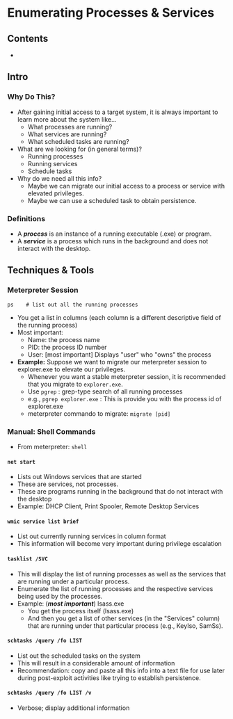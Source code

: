 # Enumerating Processes & Services

## Contents
- []()

## Intro

### Why Do This?
- After gaining initial access to a target system, it is always important to learn more about the system like...
  - What processes are running?
  - What services are running?
  - What scheduled tasks are running?
- What are we looking for (in general terms)?
  - Running processes
  - Running services
  - Schedule tasks
- Why do we need all this info?
  - Maybe we can migrate our initial access to a process or service with elevated privileges.
  - Maybe we can use a scheduled task to obtain persistence.
 
### Definitions
- A **_process_** is an instance of a running executable (.exe) or program.
- A **_service_** is a process which runs in the background and does not interact with the desktop.

## Techniques & Tools

### Meterpreter Session
```
ps    # list out all the running processes
```
- You get a list in columns (each column is a different descriptive field of the running process)
- Most important:
  - Name: the process name
  - PID: the process ID number
  - User: [most important] Displays "user" who "owns" the process
- **Example:** Suppose we want to migrate our meterpreter session to explorer.exe to elevate our privileges.
  - Whenever you want a stable meterpreter session, it is recommended that you migrate to `explorer.exe`.
  - Use `pgrep` : grep-type search of all running processes
  - e.g., `pgrep explorer.exe` : This is provide you with the process id of explorer.exe
  - meterpreter commando to migrate: `migrate [pid]`

### Manual: Shell Commands
- From meterpreter: `shell`

#### `net start`
- Lists out Windows services that are started
- These are services, not processes.
- These are programs running in the background that do not interact with the desktop
- Example: DHCP Client, Print Spooler, Remote Desktop Services

#### `wmic service list brief`
- List out currently running services in column format
- This information will become very important during privilege escalation

#### `tasklist /SVC`
- This will display the list of running processes as well as the services that are running under a particular process.
- Enumerate the list of running processes and the respective services being used by the processes.
- Example: (**_most important_**) lsass.exe
  - You get the process itself (lsass.exe)
  - And then you get a list of other services (in the "Services" column) that are running under that particular process (e.g., KeyIso, SamSs).
 
#### `schtasks /query /fo LIST`
- List out the scheduled tasks on the system
- This will result in a considerable amount of information
- Recommendation: copy and paste all this info into a text file for use later during post-exploit activities like trying to establish persistence.

#### `schtasks /query /fo LIST /v`
- Verbose; display additional information 
